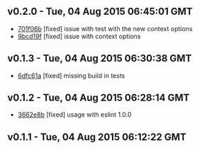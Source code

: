 v0.2.0 - Tue, 04 Aug 2015 06:45:01 GMT
--------------------------------------

- [701f06b](../../commit/701f06b) [fixed] issue with test with the new context options
- [9bcd19f](../../commit/9bcd19f) [fixed] issue with context options



v0.1.3 - Tue, 04 Aug 2015 06:30:38 GMT
--------------------------------------

- [6dfc61a](../../commit/6dfc61a) [fixed] missing build in tests



v0.1.2 - Tue, 04 Aug 2015 06:28:14 GMT
--------------------------------------

- [3662e8b](../../commit/3662e8b) [fixed] usage with eslint 1.0.0



v0.1.1 - Tue, 04 Aug 2015 06:12:22 GMT
--------------------------------------





